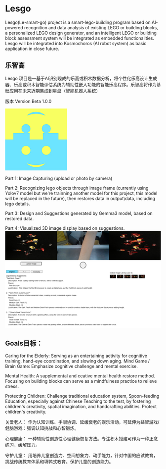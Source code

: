 # Lesgo
Lesgo(Le-smart-go) project is a smart-lego-building program based on AI-powered recognition and data analysis of existing LEGO or building blocks, a personalized LEGO design generator, and an intelligent LEGO or building block assessment system will be integrated as embedded functionalities. Lesgo will be integrated into Kosmochoros (AI robot system) as basic application in close future.

乐智高
-
Lesgo 项目是一基于AI识别现成的乐高或积木数据分析，将个性化乐高设计生成器、乐高或积木智能评估系统为辅助性嵌入功能的智能乐高程序。乐智高将作为基础应用在未来近期集成到星盘（智能机器人系统）

版本 Version Beta 1.0.0

![Lesgo Image](https://raw.githubusercontent.com/attackninja/Lesgo/main/Lesgo.jpg)

Part 1: Image Capturing (upload or photo by camera) 

Part 2: Recognizing lego objects through image frame (currently using Yolov7 model but we're trainning another model for this project, this model will be replaced in the future), then restores data in output\data, including lego details.

Part 3: Design and Suggestions generated by Gemma3 model, based on restored data.

Part 4: Visualized 3D image display based on suggestions.
![Screenshot](https://raw.githubusercontent.com/attackninja/Lesgo/main/screenshot.png)

Goals目标：
-

Caring for the Elderly: Serving as an entertaining activity for cognitive training, hand-eye coordination, and slowing down aging. Mind Game / Brain Game: Emphasize cognitive challenge and mental exercise.

Mental Health: A supplemental and ceative mental health restore method. Focusing on building blocks can serve as a mindfulness practice to relieve stress. 

Protecting Children: Challenge traditional education system, Spoon-feeding Education, especially against Chinese Teaching to the test, by fostering children's creativity, spatial imagination, and handcrafting abilities. Protect children's creativity.

关爱老人： 作为认知训练、手眼协调、延缓衰老的娱乐活动，可延伸为益智游戏/健脑游戏：强调认知挑战和心智锻炼。

心理健康： 一种辅助性创造性心理健康恢复方法。专注积木搭建可作为一种正念练习，缓解压力。

守护儿童： 用培养儿童创造力、空间想象力、动手能力，针对中国的应试教育，挑战传统教育体系和填鸭式教育。保护儿童的创造能力。
